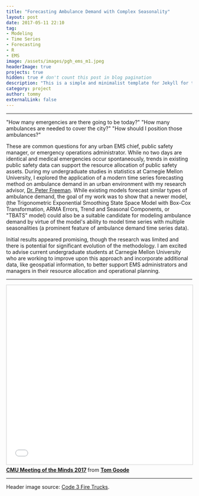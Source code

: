 ```yaml
---
title: "Forecasting Ambulance Demand with Complex Seasonality"
layout: post
date: 2017-05-11 22:10
tag:
- Modeling
- Time Series
- Forecasting
- R
- EMS
image: /assets/images/pgh_ems_m1.jpeg
headerImage: true
projects: true
hidden: true # don't count this post in blog pagination
description: "This is a simple and minimalist template for Jekyll for those who likes to eat noodles."
category: project
author: tommy
externalLink: false
---
```


---


"How many emergencies are there going to be today?" "How many ambulances are needed to cover the city?" "How should I position those ambulances?"

These are common questions for any urban EMS chief, public safety manager, or emergency operations administrator. While no two days are identical and medical emergencies occur spontaneously, trends in existing public safety data can support the resource allocation of public safety assets. During my undergraduate studies in statistics at Carnegie Mellon University, I explored the application of a modern time series forecasting method on ambulance demand in an urban environment with my research advisor, <a href="http://www.stat.cmu.edu/~pfreeman/">Dr. Peter Freeman</a>. While existing models forecast similar types of ambulance demand, the goal of my work was to show that a newer model, (the Trigonometric Exponential Smoothing State Space Model with Box-Cox Transformation, ARMA Errors, Trend and Seasonal Components, or "TBATS" model) could also be a suitable candidate for modeling ambulance demand by virtue of the model's ability to model time series with multiple seasonalities (a prominent feature of ambulance demand time series data). 

Initial results appeared promising, though the research was limited and there is potential for significant evolution of the methodology. I am excited to advise current undergraduate students at Carnegie Mellon University who are working to improve upon this approach and incorporate additional data, like geospatial information, to better support EMS administrators and managers in their resource allocation and operational planning.
 
---

<iframe src="//www.slideshare.net/slideshow/embed_code/key/4AuDx2foOjmDPH" width="595" height="485" frameborder="0" marginwidth="0" marginheight="0" scrolling="no" style="border:1px solid #CCC; border-width:1px; margin-bottom:5px; max-width: 100%;" allowfullscreen> </iframe> <div style="margin-bottom:5px"> <strong> <a href="//www.slideshare.net/secret/4AuDx2foOjmDPH" title="CMU Meeting of the Minds 2017" target="_blank">CMU Meeting of the Minds 2017</a> </strong> from <strong><a href="https://www.slideshare.net/TomGoode10" target="_blank">Tom Goode</a></strong> </div>

---

Header image source: <a href="http://www.code3firetrucks.com/co3pif11.html">Code 3 Fire Trucks</a>.
